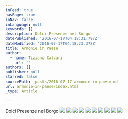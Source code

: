 ```yaml
---
inFeed: true
hasPage: true
inNav: false
inLanguage: null
keywords: []
description: Dolci Presenze nel Borgo
datePublished: '2016-07-17T04:18:31.797Z'
dateModified: '2016-07-17T04:18:23.378Z'
title: Armonie in Paese
author:
  - name: Tiziano Calcari
    url: ''
authors: []
publisher: null
starred: false
sourcePath: _posts/2016-07-17-armonie-in-paese.md
url: armonie-in-paese/index.html
_type: Article

---
```

Dolci Presenze nel Borgo
![](https://the-grid-user-content.s3-us-west-2.amazonaws.com/04bc53d0-1647-4a50-91bd-bbe35084238c.jpg)
![](https://the-grid-user-content.s3-us-west-2.amazonaws.com/f9d1e7d0-426e-4432-b5c2-33652f71af83.jpg)
![](https://the-grid-user-content.s3-us-west-2.amazonaws.com/558990ab-ea88-4a04-b6c7-3b901c4f1d5e.jpg)
![](https://the-grid-user-content.s3-us-west-2.amazonaws.com/57dd464d-0cc4-418e-ae4b-84e1e6af5caf.jpg)
![](https://the-grid-user-content.s3-us-west-2.amazonaws.com/80131bab-5b45-4052-9887-f8f7acfccacc.jpg)
![](https://the-grid-user-content.s3-us-west-2.amazonaws.com/918096ef-75eb-48a2-b377-ef17acf7d5ae.jpg)
![](https://the-grid-user-content.s3-us-west-2.amazonaws.com/839846e3-e8af-4a65-8db2-064c9a0ffaf6.jpg)
![](https://the-grid-user-content.s3-us-west-2.amazonaws.com/2dfa129a-3135-48ec-9b98-dad6cb16fc19.jpg)
![](https://the-grid-user-content.s3-us-west-2.amazonaws.com/bec9a107-e032-4343-bb70-86c55f98b1c0.jpg)
![](https://the-grid-user-content.s3-us-west-2.amazonaws.com/b681e728-e5d9-428b-b789-eaedaf7761a4.jpg)